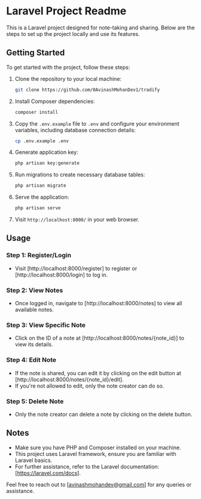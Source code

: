 # Laravel Project Readme

This is a Laravel project designed for note-taking and sharing. Below are the steps to set up the project locally and use its features.

## Getting Started

To get started with the project, follow these steps:

1. Clone the repository to your local machine:

    ```bash
    git clone https://github.com/0AvinashMohanDev1/tradify
    ```

2. Install Composer dependencies:

    ```bash
    composer install
    ```

3. Copy the `.env.example` file to `.env` and configure your environment variables, including database connection details:

    ```bash
    cp .env.example .env
    ```

4. Generate application key:

    ```bash
    php artisan key:generate
    ```

5. Run migrations to create necessary database tables:

    ```bash
    php artisan migrate
    ```

6. Serve the application:

    ```bash
    php artisan serve
    ```

7. Visit `http://localhost:8000/` in your web browser.

## Usage

### Step 1: Register/Login

- Visit [http://localhost:8000/register] to register or [http://localhost:8000/login] to log in.

### Step 2: View Notes

- Once logged in, navigate to [http://localhost:8000/notes] to view all available notes.

### Step 3: View Specific Note

- Click on the ID of a note at [http://localhost:8000/notes/{note_id}] to view its details.

### Step 4: Edit Note

- If the note is shared, you can edit it by clicking on the edit button at [http://localhost:8000/notes/{note_id}/edit].
- If you're not allowed to edit, only the note creator can do so.

### Step 5: Delete Note

- Only the note creator can delete a note by clicking on the delete button.

## Notes

- Make sure you have PHP and Composer installed on your machine.
- This project uses Laravel framework, ensure you are familiar with Laravel basics.
- For further assistance, refer to the Laravel documentation: [https://laravel.com/docs].

Feel free to reach out to [avinashmohandev@gmail.com] for any queries or assistance.
